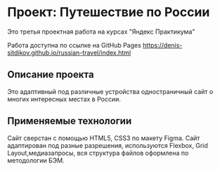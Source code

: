 # Проект: Путешествие по России

Это третья проектная работа на курсах "Яндекс Практикума" 

Работа доступна по ссылке на GitHub Pages https://denis-sitdikov.github.io/russian-travel/index.html

## Описание проекта
 Это адаптивный под различные устройства одностраничный сайт о многих интересных местах в России.

 ## Применяемые технологии

 Сайт сверстан с помощью HTML5, CSS3 по макету Figma. Сайт адаптирован под разные разрешения, используются Flexbox, Grid Layout,медиазапросы, вся структура файлов оформлена по методологии БЭМ.



